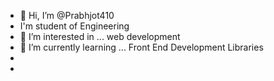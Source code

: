 - 👋 Hi, I’m @Prabhjot410
-  I'm student of Engineering 
- 👀 I’m interested in ... web development 
- 🌱 I’m currently learning ... Front End Development Libraries
-   
- 


<!---
Prabhjot410/Prabhjot410 is a ✨ special ✨ repository because its `README.md` (this file) appears on your GitHub profile.
You can click the Preview link to take a look at your changes.
--->
